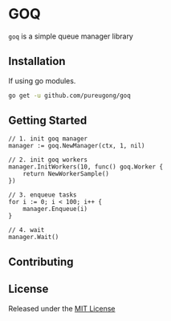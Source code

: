 # GOQ

`goq` is a simple queue manager library

## Installation
If using go modules.
```sh
go get -u github.com/pureugong/goq
```

## Getting Started
```golang
// 1. init goq manager
manager := goq.NewManager(ctx, 1, nil)

// 2. init goq workers
manager.InitWorkers(10, func() goq.Worker {
    return NewWorkerSample()
})

// 3. enqueue tasks
for i := 0; i < 100; i++ {
    manager.Enqueue(i)
}

// 4. wait
manager.Wait()

```


## Contributing

## License

Released under the [MIT License](https://github.com/pureugong/goq/blob/master/LICENSE)
